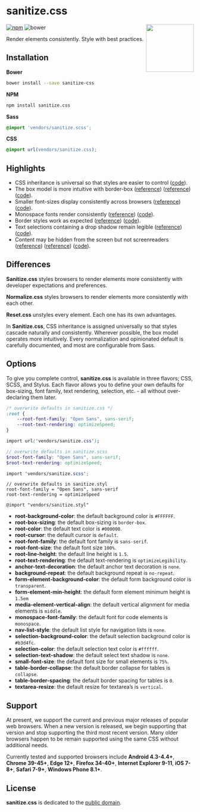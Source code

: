 # sanitize.css

<img align="right" width="128" height="128" src="http://10up.github.io/sanitize.css/logo.png" alt="">

[![npm][npm-image]][npm-url]
![bower][bower-image]

Render elements consistently. Style with best practices.

## Installation

**Bower**

```sh
bower install --save sanitize-css
```

**NPM**

```sh
npm install sanitize.css
```

**Sass**

```scss
@import 'vendors/sanitize.scss';
```

**CSS**

```css
@import url(vendors/sanitize.css);
```

## Highlights

- CSS inheritance is universal so that styles are easier to control ([code](sanitize.css#L86-L101)).
- The box model is more intuitive with border-box ([reference](http://www.paulirish.com/2012/box-sizing-border-box-ftw/)) ([reference](https://css-tricks.com/inheriting-box-sizing-probably-slightly-better-best-practice/)) ([code](sanitize.css#L130)).
- Smaller font-sizes display consistently across browsers ([reference](https://github.com/servo/servo/issues/3423#issuecomment-56321664)) ([code](sanitize.css#L58-L60)).
- Monospace fonts render consistently ([reference](http://code.stephenmorley.org/html-and-css/fixing-browsers-broken-monospace-font-handling/)) ([code](sanitize.css#L201-L206)).
- Border styles work as expected ([reference](https://developer.mozilla.org/en-US/docs/Web/CSS/border-style#Values)) ([code](sanitize.css#L111-L116)).
- Text selections containing a drop shadow remain legible ([reference](https://twitter.com/miketaylr/status/12228805301)) ([code](sanitize.css#L245-L249)).
- Content may be hidden from the screen but not screenreaders ([reference](http://www.paciellogroup.com/blog/2012/05/html5-accessibility-chops-hidden-and-aria-hidden/)) ([reference](https://www.drupal.org/node/897638)) ([code](sanitize.css#L271-L279)).

## Differences

  **Sanitize.css** styles browsers to render elements more consistently with developer expectations and preferences. 
  
  **Normalize.css** styles browsers to render elements more consistently with each other. 
  
  **Reset.css** unstyles every element. Each one has its own advantages. 

In **Sanitize.css**, CSS inheritance is assigned universally so that styles cascade naturally and consistently. Wherever possible, the box model operates more intuitively. Every normalization and opinionated default is carefully documented, and most are configurable from Sass.

## Options

To give you complete control, **sanitize.css** is available in three flavors; CSS, SCSS, and Stylus. Each flavor allows you to define your own defaults for box-sizing, font family, text rendering, selection, etc. - all without over-declaring them later.

```css
/* overwrite defaults in sanitize.css */
:root {
	--root-font-family: "Open Sans", sans-serif;
	--root-text-rendering: optimizeSpeed;
}

import url('vendors/sanitize.css');
```

```scss
// overwrite defaults in sanitize.scss
$root-font-family: "Open Sans", sans-serif;
$root-text-rendering: optimizeSpeed;

import 'vendors/sanitize.scss';
```

```stylus
// overwrite defaults in sanitize.styl
root-font-family = "Open Sans", sans-serif
root-text-rendering = optimizeSpeed

@import "vendors/sanitize.styl"
```

- **root-background-color**: the default background color is `#FFFFFF`.
- **root-box-sizing**: the default box-sizing is `border-box`.
- **root-color**: the default text color is `#000000`.
- **root-cursor**: the default cursor is `default`.
- **root-font-family**: the default font family is `sans-serif`.
- **root-font-size**: the default font size `100%`.
- **root-line-height**: the default line height is `1.5`.
- **root-text-rendering**: the default text-rendering is `optimizeLegibility`.
- **anchor-text-decoration**: the default anchor text decoration is `none`.
- **background-repeat**: the default background repeat is `no-repeat`.
- **form-element-background-color**: the default form background color is `transparent`.
- **form-element-min-height**: the default form element minimum height is `1.5em`
- **media-element-vertical-align**: the default vertical alignment for media elements is `middle`.
- **monospace-font-family**: the default font for code elements is `monospace`.
- **nav-list-style**: the default list style for navigation lists is `none`.
- **selection-background-color**: the default selection background color is `#b3d4fc`.
- **selection-color**: the default selection text color is `#ffffff`.
- **selection-text-shadow**: the default select text shadow is `none`.
- **small-font-size**: the default font size for small elements is `75%`.
- **table-border-collapse**: the default border collapse for tables is `collapse`.
- **table-border-spacing**: the default border spacing for tables is `0`.
- **textarea-resize**: the default resize for textarea’s is `vertical`.

## Support

At present, we support the current and previous major releases of popular web browsers. When a new version is released, we begin supporting that version and stop supporting the third most recent version. Many older browsers happen to be remain supported using the same CSS without additional needs.

Currently tested and supported browsers include **Android 4.3-4.4+**, **Chrome 39-45+**, **Edge 12+**, **Firefox 34-40+**, **Internet Explorer 9-11**, **iOS 7-8+**, **Safari 7-9+**, **Windows Phone 8.1+**.

## License

**sanitize.css** is dedicated to the [public domain](LICENSE.md).

[npm-image]: https://img.shields.io/npm/v/sanitize.css.svg?style=flat-square
[npm-url]: https://www.npmjs.com/package/sanitize.css
[bower-image]: https://img.shields.io/bower/v/sanitize-css.svg?style=flat-square
